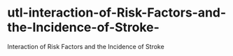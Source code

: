# utl-interaction-of-Risk-Factors-and-the-Incidence-of-Stroke-
Interaction of Risk Factors and the Incidence of Stroke
